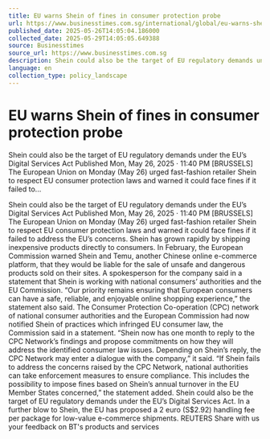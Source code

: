 ```yaml
---
title: EU warns Shein of fines in consumer protection probe
url: https://www.businesstimes.com.sg/international/global/eu-warns-shein-fines-consumer-protection-probe
published_date: 2025-05-26T14:05:04.186000
collected_date: 2025-05-29T14:05:05.649388
source: Businesstimes
source_url: https://www.businesstimes.com.sg
description: Shein could also be the target of EU regulatory demands under the EU’s Digital Services Act Published Mon, May 26, 2025 · 11:40 PM [BRUSSELS] The European Union on Monday (May 26) urged fast-fashion retailer Shein to respect EU consumer protection laws and warned it could face fines if it failed to...
language: en
collection_type: policy_landscape
---
```


# EU warns Shein of fines in consumer protection probe

Shein could also be the target of EU regulatory demands under the EU’s Digital Services Act Published Mon, May 26, 2025 · 11:40 PM [BRUSSELS] The European Union on Monday (May 26) urged fast-fashion retailer Shein to respect EU consumer protection laws and warned it could face fines if it failed to...

Shein could also be the target of EU regulatory demands under the EU’s Digital Services Act Published Mon, May 26, 2025 · 11:40 PM [BRUSSELS] The European Union on Monday (May 26) urged fast-fashion retailer Shein to respect EU consumer protection laws and warned it could face fines if it failed to address the EU’s concerns.
 Shein has grown rapidly by shipping inexpensive products directly to consumers. In February, the European Commission warned Shein and Temu, another Chinese online e-commerce platform, that they would be liable for the sale of unsafe and dangerous products sold on their sites.
 A spokesperson for the company said in a statement that Shein is working with national consumers’ authorities and the EU Commission.
 “Our priority remains ensuring that European consumers can have a safe, reliable, and enjoyable online shopping experience,” the statement also said.
 The Consumer Protection Co-operation (CPC) network of national consumer authorities and the European Commission had now notified Shein of practices which infringed EU consumer law, the Commission said in a statement.
 “Shein now has one month to reply to the CPC Network’s findings and propose commitments on how they will address the identified consumer law issues. Depending on Shein’s reply, the CPC Network may enter a dialogue with the company,” it said.
 “If Shein fails to address the concerns raised by the CPC Network, national authorities can take enforcement measures to ensure compliance. This includes the possibility to impose fines based on Shein’s annual turnover in the EU Member States concerned,” the statement added.
 Shein could also be the target of EU regulatory demands under the EU’s Digital Services Act.
 In a further blow to Shein, the EU has proposed a 2 euro (S$2.92) handling fee per package for low-value e-commerce shipments. REUTERS Share with us your feedback on BT's products and services